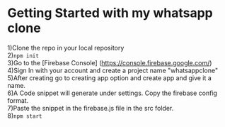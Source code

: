 # Getting Started with my whatsapp clone

1)Clone the repo in your local repository<br />
2)``` npm init ```<br />
3)Go to the [Firebase Console] (https://console.firebase.google.com/) <br />
4)Sign In with your account and create a project name "whatsappclone"<br />
5)After creating go to creating app option and create app and give it a name.<br />
6)A Code snippet will generate under settings. Copy the firebase config format.<br />
7)Paste the snippet in the firebase.js file in the src folder.<br />
8)```npm start```  <br />
